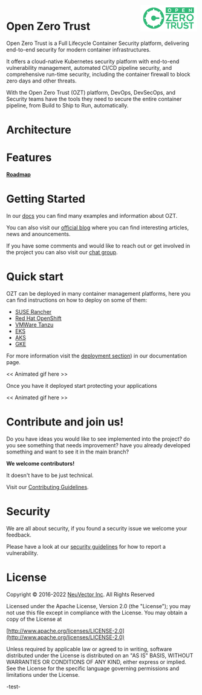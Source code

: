 <img align="right" src="https://github.com/openzt/openzerotrust/blob/main/OpenZeroTrustLogo_Green2.png" width="150px" />

# Open Zero Trust

Open Zero Trust is a Full Lifecycle Container Security platform, delivering end-to-end security for modern container infrastructures.

It offers a cloud-native Kubernetes security platform with end-to-end vulnerability management, automated CI/CD pipeline security, and comprehensive run-time security, including the container firewall to block zero days and other threats.

With the Open Zero Trust (OZT) platform, DevOps, DevSecOps, and Security teams have the tools they need to secure the entire container pipeline, from Build to Ship to Run, automatically.


# Architecture



# Features



**[Roadmap](https://github.com/openzt/openzerotrust/blob/main/ROADMAP.md)**


# Getting Started

In our [docs](https://open-docs.neuvector.com) you can find many examples and information about OZT.


You can also visit our [official blog](https://blog.neuvector.com/article) where you can find interesting articles, news and anouncements.


If you have some comments and would like to reach out or get involved in the project you can also visit our [chat group]().



# Quick start

OZT can be deployed in many container management platforms, here you can find instructions on how to deploy on some of them:
+ [SUSE Rancher](https://open-docs.neuvector.com/deploying/rancher)
+ [Red Hat OpenShift](https://open-docs.neuvector.com/deploying/openshift)
+ [VMWare Tanzu]()
+ [EKS](https://open-docs.neuvector.com/deploying/publick8s)
+ [AKS](https://open-docs.neuvector.com/deploying/publick8s)
+ [GKE](https://open-docs.neuvector.com/deploying/publick8s)

For more information visit the [deployment section](https://open-docs.neuvector.com/deploying/production#planning-deployments)) in our documentation page.


<< Animated gif here >>


Once you have it deployed start protecting your applications


<< Animated gif here >>



# Contribute and join us!

Do you have ideas you would like to see implemented into the project? do you see something that needs improvement? have you already developed something and want to see it in the main branch? 


**We welcome contributors!**


It doesn't have to be just technical.


Visit our [Contributing Guidelines](neuvector/neuvector/blob/main/CONTRIBUTING.md).


# Security


We are all about security, if you found a security issue we welcome your feedback.


Please have a look at our [security guidelines](neuvector/blob/main/SECURITY.md) for how to report a vulnerability.



# License

Copyright © 2016-2022 [NeuVector Inc](https://neuvector.com). All Rights Reserved

Licensed under the Apache License, Version 2.0 (the "License");
you may not use this file except in compliance with the License.
You may obtain a copy of the License at

[http://www.apache.org/licenses/LICENSE-2.0](http://www.apache.org/licenses/LICENSE-2.0)

Unless required by applicable law or agreed to in writing, software
distributed under the License is distributed on an "AS IS" BASIS,
WITHOUT WARRANTIES OR CONDITIONS OF ANY KIND, either express or implied.
See the License for the specific language governing permissions and
limitations under the License.

-test-
